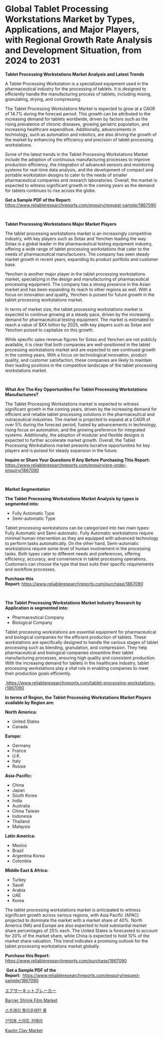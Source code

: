 <p><h1>Global Tablet Processing Workstations Market by Types, Applications, and Major Players, with Regional Growth Rate Analysis and Development Situation, from 2024 to 2031</h1></p><p><strong>Tablet Processing Workstations Market Analysis and Latest Trends</strong></p>
<p><p>A Tablet Processing Workstation is a specialized equipment used in the pharmaceutical industry for the processing of tablets. It is designed to efficiently handle the manufacturing process of tablets, including mixing, granulating, drying, and compressing.</p><p>The Tablet Processing Workstations Market is expected to grow at a CAGR of 14.7% during the forecast period. This growth can be attributed to the increasing demand for tablets worldwide, driven by factors such as the rising prevalence of chronic diseases, growing geriatric population, and increasing healthcare expenditure. Additionally, advancements in technology, such as automation and robotics, are also driving the growth of the market by enhancing the efficiency and precision of tablet processing workstations.</p><p>Some of the latest trends in the Tablet Processing Workstations Market include the adoption of continuous manufacturing processes to improve production efficiency, the integration of advanced sensors and monitoring systems for real-time data analysis, and the development of compact and portable workstation designs to cater to the needs of smaller pharmaceutical companies and research laboratories. Overall, the market is expected to witness significant growth in the coming years as the demand for tablets continues to rise across the globe.</p></p>
<p><strong>Get a Sample PDF of the Report:&nbsp;</strong> <a href="https://www.reliableresearchreports.com/enquiry/request-sample/1867090">https://www.reliableresearchreports.com/enquiry/request-sample/1867090</a></p>
<p>&nbsp;</p>
<p><strong>Tablet Processing Workstations Major Market Players</strong></p>
<p><p>The tablet processing workstations market is an increasingly competitive industry, with key players such as Sotax and Yenchen leading the way. Sotax is a global leader in the pharmaceutical testing equipment industry, offering a wide range of tablet processing workstations that cater to the needs of pharmaceutical manufacturers. The company has seen steady market growth in recent years, expanding its product portfolio and customer base.</p><p>Yenchen is another major player in the tablet processing workstations market, specializing in the design and manufacturing of pharmaceutical processing equipment. The company has a strong presence in the Asian market and has been expanding its reach to other regions as well. With a focus on innovation and quality, Yenchen is poised for future growth in the tablet processing workstations market.</p><p>In terms of market size, the tablet processing workstations market is expected to continue growing at a steady pace, driven by the increasing demand for pharmaceutical testing equipment. The market is estimated to reach a value of $XX billion by 2025, with key players such as Sotax and Yenchen poised to capitalize on this growth.</p><p>While specific sales revenue figures for Sotax and Yenchen are not publicly available, it is clear that both companies are well-positioned in the tablet processing workstations market and are expected to see continued growth in the coming years. With a focus on technological innovation, product quality, and customer satisfaction, these companies are likely to maintain their leading positions in the competitive landscape of the tablet processing workstations market.</p></p>
<p>&nbsp;</p>
<p><strong>What Are The Key Opportunities For Tablet Processing Workstations Manufacturers?</strong></p>
<p><p>The Tablet Processing Workstations market is expected to witness significant growth in the coming years, driven by the increasing demand for efficient and reliable tablet processing solutions in the pharmaceutical and nutraceutical industries. The market is projected to expand at a CAGR of over 5% during the forecast period, fueled by advancements in technology, rising focus on automation, and the growing preference for integrated systems. Additionally, the adoption of modular and flexible designs is expected to further accelerate market growth. Overall, the Tablet Processing Workstations market presents lucrative opportunities for key players and is poised for steady expansion in the future.</p></p>
<p><strong>Inquire or Share Your Questions If Any Before Purchasing This Report:</strong> <a href="https://www.reliableresearchreports.com/enquiry/pre-order-enquiry/1867090">https://www.reliableresearchreports.com/enquiry/pre-order-enquiry/1867090</a></p>
<p>&nbsp;</p>
<p><strong>Market Segmentation</strong></p>
<p><strong>The Tablet Processing Workstations Market Analysis by types is segmented into:</strong></p>
<p><ul><li>Fully Automatic Type</li><li>Semi-automatic Type</li></ul></p>
<p><p>Tablet processing workstations can be categorized into two main types: Fully Automatic and Semi-automatic. Fully Automatic workstations require minimal human intervention as they are equipped with advanced technology to perform tasks automatically. On the other hand, Semi-automatic workstations require some level of human involvement in the processing tasks. Both types cater to different needs and preferences, offering efficiency, accuracy, and convenience in tablet processing operations. Customers can choose the type that best suits their specific requirements and workflow processes.</p></p>
<p><strong>Purchase this Report:&nbsp;</strong><a href="https://www.reliableresearchreports.com/purchase/1867090">https://www.reliableresearchreports.com/purchase/1867090</a></p>
<p>&nbsp;</p>
<p><strong>The Tablet Processing Workstations Market Industry Research by Application is segmented into:</strong></p>
<p><ul><li>Pharmaceutical Company</li><li>Biological Company</li></ul></p>
<p><p>Tablet processing workstations are essential equipment for pharmaceutical and biological companies for the efficient production of tablets. These workstations are specifically designed to handle the various stages of tablet processing such as blending, granulation, and compression. They help pharmaceutical and biological companies streamline their tablet manufacturing processes, ensuring high quality and consistent production. With the increasing demand for tablets in the healthcare industry, tablet processing workstations play a vital role in enabling companies to meet their production goals efficiently.</p></p>
<p><a href="https://www.reliableresearchreports.com/tablet-processing-workstations-r1867090">&nbsp;https://www.reliableresearchreports.com/tablet-processing-workstations-r1867090</a></p>
<p><strong>In terms of Region, the Tablet Processing Workstations Market Players available by Region are:</strong></p>
<p>
    <p> <strong> North America: </strong>
        <ul>
            <li>United States</li>
            <li>Canada</li>
        </ul>
        </p> 
    <p> <strong> Europe: </strong>
        <ul>
            <li>Germany</li>
            <li>France</li>
            <li>U.K.</li>
            <li>Italy</li>
            <li>Russia</li>
        </ul>
        </p> 
    <p> <strong> Asia-Pacific: </strong>
        <ul>
            <li>China</li>
            <li>Japan</li>
            <li>South Korea</li>
            <li>India</li>
            <li>Australia</li>
            <li>China Taiwan</li>
            <li>Indonesia</li>
            <li>Thailand</li>
            <li>Malaysia</li>
        </ul>
        </p> 
    <p> <strong> Latin America: </strong>
        <ul>
            <li>Mexico</li>
            <li>Brazil</li>
            <li>Argentina Korea</li>
            <li>Colombia</li>
        </ul>
        </p> 
    <p> <strong> Middle East & Africa: </strong>
        <ul>
            <li>Turkey</li>
            <li>Saudi</li>
            <li>Arabia</li>
            <li>UAE</li>
            <li>Korea</li>
        </ul>
    </p>
    </p>
<p><p>The tablet processing workstations market is anticipated to witness significant growth across various regions, with Asia Pacific (APAC) projected to dominate the market with a market share of 40%. North America (NA) and Europe are also expected to hold substantial market share percentages of 25% each. The United States is forecasted to account for 20% of the market share, while China is expected to hold 10% of the market share valuation. This trend indicates a promising outlook for the tablet processing workstations market globally.</p></p>
<p><strong>Purchase this Report: </strong><a href="https://www.reliableresearchreports.com/purchase/1867090">https://www.reliableresearchreports.com/purchase/1867090</a></p>
<p>&nbsp;<strong>Get a Sample PDF of the Report:&nbsp;&nbsp;</strong><a href="https://www.reliableresearchreports.com/enquiry/request-sample/1867090">https://www.reliableresearchreports.com/enquiry/request-sample/1867090</a></p>
<p><strong></strong></p>
<p><p><a href="https://github.com/dzy793153605/Market-Research-Report-List-1/blob/main/645487643347.md">エアサーキットブレーカー</a></p><p><a href="https://issuu.com/reportprime-2/docs/barrier-shrink-film-market-size-2030.pptx">Barrier Shrink Film Market</a></p><p><a href="https://medium.com/@adonispellea2022/%EC%8A%A4%ED%94%84%EB%A0%88%EC%9D%B4-%ED%8F%B4%EB%A6%AC%EC%9A%B0%EB%A0%88%ED%83%84-%ED%8F%BC-%EC%8B%9C%EC%9E%A5-%EB%B6%84%EC%84%9D-%EA%B8%80%EB%A1%9C%EB%B2%8C-%EC%82%B0%EC%97%85-%EC%A0%84%EB%A7%9D-%EB%B0%8F-%EC%98%88%EC%B8%A1-2024%EB%85%84%EB%B6%80%ED%84%B0-2031%EB%85%84-33771f880d1c">스프레이 폴리우레탄 폼</a></p><p><a href="https://github.com/vseigx30c9a1j/Market-Research-Report-List-1/blob/main/400643639893.md">산업용 스마트 카메라</a></p><p><a href="https://issuu.com/reportprime-2/docs/kaolin-clay-market-size-2030.pptx">Kaolin Clay Market</a></p></p>